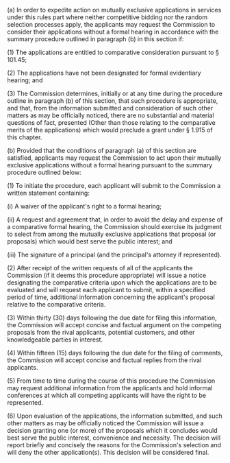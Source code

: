 (a) In order to expedite action on mutually exclusive applications in services under this rules part where neither competitive bidding nor the random selection processes apply, the applicants may request the Commission to consider their applications without a formal hearing in accordance with the summary procedure outlined in paragraph (b) in this section if:

(1) The applications are entitled to comparative consideration pursuant to § 101.45;

(2) The applications have not been designated for formal evidentiary hearing; and

(3) The Commission determines, initially or at any time during the procedure outline in paragraph (b) of this section, that such procedure is appropriate, and that, from the information submitted and consideration of such other matters as may be officially noticed, there are no substantial and material questions of fact, presented (Other than those relating to the comparative merits of the applications) which would preclude a grant under § 1.915 of this chapter.

(b) Provided that the conditions of paragraph (a) of this section are satisfied, applicants may request the Commission to act upon their mutually exclusive applications without a formal hearing pursuant to the summary procedure outlined below:

(1) To initiate the procedure, each applicant will submit to the Commission a written statement containing:

(i) A waiver of the applicant's right to a formal hearing;

(ii) A request and agreement that, in order to avoid the delay and expense of a comparative formal hearing, the Commission should exercise its judgment to select from among the mutually exclusive applications that proposal (or proposals) which would best serve the public interest; and

(iii) The signature of a principal (and the principal's attorney if represented).

(2) After receipt of the written requests of all of the applicants the Commission (if it deems this procedure appropriate) will issue a notice designating the comparative criteria upon which the applications are to be evaluated and will request each applicant to submit, within a specified period of time, additional information concerning the applicant's proposal relative to the comparative criteria.

(3) Within thirty (30) days following the due date for filing this information, the Commission will accept concise and factual argument on the competing proposals from the rival applicants, potential customers, and other knowledgeable parties in interest.

(4) Within fifteen (15) days following the due date for the filing of comments, the Commission will accept concise and factual replies from the rival applicants.
                                    

(5) From time to time during the course of this procedure the Commission may request additional information from the applicants and hold informal conferences at which all competing applicants will have the right to be represented.

(6) Upon evaluation of the applications, the information submitted, and such other matters as may be officially noticed the Commission will issue a decision granting one (or more) of the proposals which it concludes would best serve the public interest, convenience and necessity. The decision will report briefly and concisely the reasons for the Commission's selection and will deny the other application(s). This decision will be considered final.

